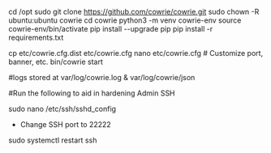 cd /opt
sudo git clone https://github.com/cowrie/cowrie.git
sudo chown -R ubuntu:ubuntu cowrie
cd cowrie
python3 -m venv cowrie-env
source cowrie-env/bin/activate
pip install --upgrade pip
pip install -r requirements.txt

cp etc/cowrie.cfg.dist etc/cowrie.cfg
nano etc/cowrie.cfg   # Customize port, banner, etc.
bin/cowrie start

#logs stored at var/log/cowrie.log & var/log/cowrie/json

#Run the following to aid in hardening Admin SSH

sudo nano /etc/ssh/sshd_config
- Change SSH port to 22222

sudo systemctl restart ssh 

